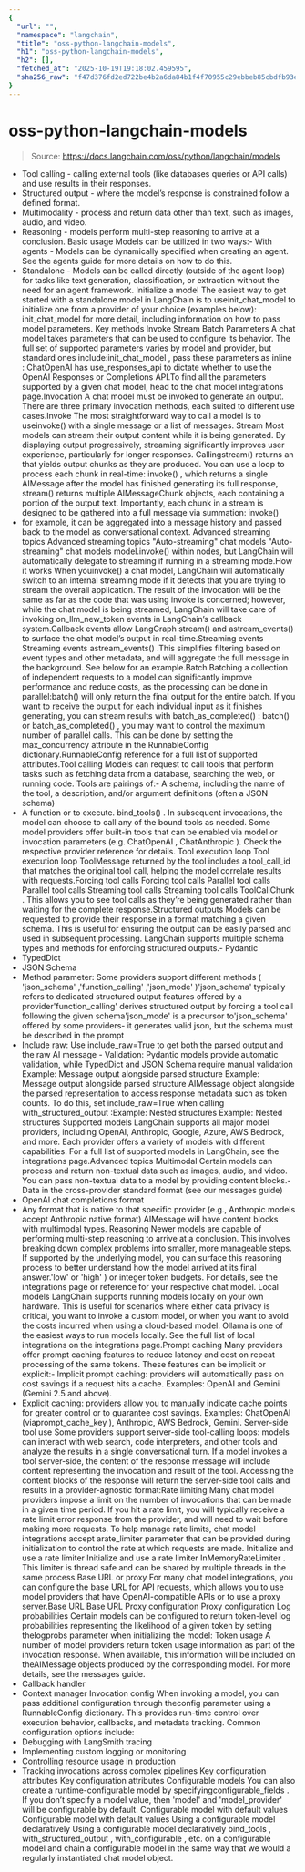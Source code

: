 ```yaml
---
{
  "url": "",
  "namespace": "langchain",
  "title": "oss-python-langchain-models",
  "h1": "oss-python-langchain-models",
  "h2": [],
  "fetched_at": "2025-10-19T19:18:02.459595",
  "sha256_raw": "f47d376fd2ed722be4b2a6da84b1f4f70955c29ebbeb85cbdfb93eeb00578299"
}
---
```


# oss-python-langchain-models

> Source: https://docs.langchain.com/oss/python/langchain/models

- Tool calling - calling external tools (like databases queries or API calls) and use results in their responses.
- Structured output - where the model’s response is constrained follow a defined format.
- Multimodality - process and return data other than text, such as images, audio, and video.
- Reasoning - models perform multi-step reasoning to arrive at a conclusion.
Basic usage
Models can be utilized in two ways:- With agents - Models can be dynamically specified when creating an agent. See the agents guide for more details on how to do this.
- Standalone - Models can be called directly (outside of the agent loop) for tasks like text generation, classification, or extraction without the need for an agent framework.
Initialize a model
The easiest way to get started with a standalone model in LangChain is to useinit_chat_model
to initialize one from a provider of your choice (examples below):
init_chat_model
for more detail, including information on how to pass model parameters.
Key methods
Invoke
Stream
Batch
Parameters
A chat model takes parameters that can be used to configure its behavior. The full set of supported parameters varies by model and provider, but standard ones include:init_chat_model
, pass these parameters as inline :
ChatOpenAI
has use_responses_api
to dictate whether to use the OpenAI Responses or Completions API.To find all the parameters supported by a given chat model, head to the chat model integrations page.Invocation
A chat model must be invoked to generate an output. There are three primary invocation methods, each suited to different use cases.Invoke
The most straightforward way to call a model is to useinvoke()
with a single message or a list of messages.
Stream
Most models can stream their output content while it is being generated. By displaying output progressively, streaming significantly improves user experience, particularly for longer responses. Callingstream()
returns an that yields output chunks as they are produced. You can use a loop to process each chunk in real-time:
invoke()
, which returns a single AIMessage
after the model has finished generating its full response, stream()
returns multiple AIMessageChunk
objects, each containing a portion of the output text. Importantly, each chunk in a stream is designed to be gathered into a full message via summation:
invoke()
- for example, it can be aggregated into a message history and passed back to the model as conversational context.
Advanced streaming topics
Advanced streaming topics
"Auto-streaming" chat models
"Auto-streaming" chat models
model.invoke()
within nodes, but LangChain will automatically delegate to streaming if running in a streaming mode.How it works
When youinvoke()
a chat model, LangChain will automatically switch to an internal streaming mode if it detects that you are trying to stream the overall application. The result of the invocation will be the same as far as the code that was using invoke is concerned; however, while the chat model is being streamed, LangChain will take care of invoking on_llm_new_token
events in LangChain’s callback system.Callback events allow LangGraph stream()
and astream_events()
to surface the chat model’s output in real-time.Streaming events
Streaming events
astream_events()
.This simplifies filtering based on event types and other metadata, and will aggregate the full message in the background. See below for an example.Batch
Batching a collection of independent requests to a model can significantly improve performance and reduce costs, as the processing can be done in parallel:batch()
will only return the final output for the entire batch. If you want to receive the output for each individual input as it finishes generating, you can stream results with batch_as_completed()
:
batch()
or batch_as_completed()
, you may want to control the maximum number of parallel calls. This can be done by setting the max_concurrency
attribute in the RunnableConfig
dictionary.RunnableConfig
reference for a full list of supported attributes.Tool calling
Models can request to call tools that perform tasks such as fetching data from a database, searching the web, or running code. Tools are pairings of:- A schema, including the name of the tool, a description, and/or argument definitions (often a JSON schema)
- A function or to execute.
bind_tools()
. In subsequent invocations, the model can choose to call any of the bound tools as needed.
Some model providers offer built-in tools that can be enabled via model or invocation parameters (e.g. ChatOpenAI
, ChatAnthropic
). Check the respective provider reference for details.
Tool execution loop
Tool execution loop
ToolMessage
returned by the tool includes a tool_call_id
that matches the original tool call, helping the model correlate results with requests.Forcing tool calls
Forcing tool calls
Parallel tool calls
Parallel tool calls
Streaming tool calls
Streaming tool calls
ToolCallChunk
. This allows you to see tool calls as they’re being generated rather than waiting for the complete response.Structured outputs
Models can be requested to provide their response in a format matching a given schema. This is useful for ensuring the output can be easily parsed and used in subsequent processing. LangChain supports multiple schema types and methods for enforcing structured outputs.- Pydantic
- TypedDict
- JSON Schema
- Method parameter: Some providers support different methods (
'json_schema'
,'function_calling'
,'json_mode'
)'json_schema'
typically refers to dedicated structured output features offered by a provider'function_calling'
derives structured output by forcing a tool call following the given schema'json_mode'
is a precursor to'json_schema'
offered by some providers- it generates valid json, but the schema must be described in the prompt
- Include raw: Use
include_raw=True
to get both the parsed output and the raw AI message - Validation: Pydantic models provide automatic validation, while
TypedDict
and JSON Schema require manual validation
Example: Message output alongside parsed structure
Example: Message output alongside parsed structure
AIMessage
object alongside the parsed representation to access response metadata such as token counts. To do this, set include_raw=True
when calling with_structured_output
:Example: Nested structures
Example: Nested structures
Supported models
LangChain supports all major model providers, including OpenAI, Anthropic, Google, Azure, AWS Bedrock, and more. Each provider offers a variety of models with different capabilities. For a full list of supported models in LangChain, see the integrations page.Advanced topics
Multimodal
Certain models can process and return non-textual data such as images, audio, and video. You can pass non-textual data to a model by providing content blocks.- Data in the cross-provider standard format (see our messages guide)
- OpenAI chat completions format
- Any format that is native to that specific provider (e.g., Anthropic models accept Anthropic native format)
AIMessage
will have content blocks with multimodal types.
Reasoning
Newer models are capable of performing multi-step reasoning to arrive at a conclusion. This involves breaking down complex problems into smaller, more manageable steps. If supported by the underlying model, you can surface this reasoning process to better understand how the model arrived at its final answer.'low'
or 'high'
) or integer token budgets.
For details, see the integrations page or reference for your respective chat model.
Local models
LangChain supports running models locally on your own hardware. This is useful for scenarios where either data privacy is critical, you want to invoke a custom model, or when you want to avoid the costs incurred when using a cloud-based model. Ollama is one of the easiest ways to run models locally. See the full list of local integrations on the integrations page.Prompt caching
Many providers offer prompt caching features to reduce latency and cost on repeat processing of the same tokens. These features can be implicit or explicit:- Implicit prompt caching: providers will automatically pass on cost savings if a request hits a cache. Examples: OpenAI and Gemini (Gemini 2.5 and above).
- Explicit caching: providers allow you to manually indicate cache points for greater control or to guarantee cost savings. Examples:
ChatOpenAI
(viaprompt_cache_key
), Anthropic, AWS Bedrock, Gemini.
Server-side tool use
Some providers support server-side tool-calling loops: models can interact with web search, code interpreters, and other tools and analyze the results in a single conversational turn. If a model invokes a tool server-side, the content of the response message will include content representing the invocation and result of the tool. Accessing the content blocks of the response will return the server-side tool calls and results in a provider-agnostic format:Rate limiting
Many chat model providers impose a limit on the number of invocations that can be made in a given time period. If you hit a rate limit, you will typically receive a rate limit error response from the provider, and will need to wait before making more requests. To help manage rate limits, chat model integrations accept arate_limiter
parameter that can be provided during initialization to control the rate at which requests are made.
Initialize and use a rate limiter
Initialize and use a rate limiter
InMemoryRateLimiter
. This limiter is thread safe and can be shared by multiple threads in the same process.Base URL or proxy
For many chat model integrations, you can configure the base URL for API requests, which allows you to use model providers that have OpenAI-compatible APIs or to use a proxy server.Base URL
Base URL
Proxy configuration
Proxy configuration
Log probabilities
Certain models can be configured to return token-level log probabilities representing the likelihood of a given token by setting thelogprobs
parameter when initializing the model:
Token usage
A number of model providers return token usage information as part of the invocation response. When available, this information will be included on theAIMessage
objects produced by the corresponding model. For more details, see the messages guide.
- Callback handler
- Context manager
Invocation config
When invoking a model, you can pass additional configuration through theconfig
parameter using a RunnableConfig
dictionary. This provides run-time control over execution behavior, callbacks, and metadata tracking.
Common configuration options include:
- Debugging with LangSmith tracing
- Implementing custom logging or monitoring
- Controlling resource usage in production
- Tracking invocations across complex pipelines
Key configuration attributes
Key configuration attributes
Configurable models
You can also create a runtime-configurable model by specifyingconfigurable_fields
. If you don’t specify a model value, then 'model'
and 'model_provider'
will be configurable by default.
Configurable model with default values
Configurable model with default values
Using a configurable model declaratively
Using a configurable model declaratively
bind_tools
, with_structured_output
, with_configurable
, etc. on a configurable model and chain a configurable model in the same way that we would a regularly instantiated chat model object.